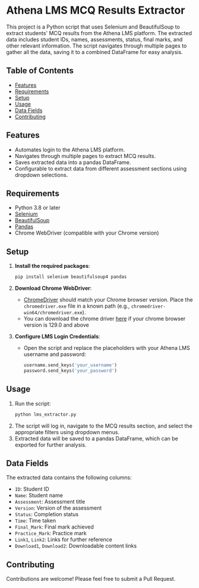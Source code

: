 
# Athena LMS MCQ Results Extractor

This project is a Python script that uses Selenium and BeautifulSoup to extract students' MCQ results from the Athena LMS platform. The extracted data includes student IDs, names, assessments, status, final marks, and other relevant information. The script navigates through multiple pages to gather all the data, saving it to a combined DataFrame for easy analysis.

## Table of Contents

- [Features](#features)
- [Requirements](#requirements)
- [Setup](#setup)
- [Usage](#usage)
- [Data Fields](#data-fields)
- [Contributing](#contributing)

## Features

- Automates login to the Athena LMS platform.
- Navigates through multiple pages to extract MCQ results.
- Saves extracted data into a pandas DataFrame.
- Configurable to extract data from different assessment sections using dropdown selections.

## Requirements

- Python 3.8 or later
- [Selenium](https://pypi.org/project/selenium/)
- [BeautifulSoup](https://pypi.org/project/beautifulsoup4/)
- [Pandas](https://pypi.org/project/pandas/)
- Chrome WebDriver (compatible with your Chrome version)

## Setup

1. **Install the required packages**:
   ```bash
   pip install selenium beautifulsoup4 pandas
   ```
2. **Download Chrome WebDriver**:
   - [ChromeDriver](https://sites.google.com/chromium.org/driver/) should match your Chrome browser version. Place the `chromedriver.exe` file in a known path (e.g., `chromedriver-win64/chromedriver.exe`).
   - You can download the chrome driver [here](https://drive.google.com/file/d/1XSIN3yk7wBvxJpByJkGUeyuc7gh0IeJe/view?usp=sharing) if your chrome browser version is 129.0 and above

3. **Configure LMS Login Credentials**:
   - Open the script and replace the placeholders with your Athena LMS username and password:
     ```python
     username.send_keys('your_username')
     password.send_keys('your_password')
     ```

## Usage

1. Run the script:
   ```bash
   python lms_extractor.py
   ```
2. The script will log in, navigate to the MCQ results section, and select the appropriate filters using dropdown menus.
3. Extracted data will be saved to a pandas DataFrame, which can be exported for further analysis.

## Data Fields

The extracted data contains the following columns:

- `ID`: Student ID
- `Name`: Student name
- `Assessment`: Assessment title
- `Version`: Version of the assessment
- `Status`: Completion status
- `Time`: Time taken
- `Final_Mark`: Final mark achieved
- `Practice_Mark`: Practice mark
- `Link1`, `Link2`: Links for further reference
- `Download1`, `Download2`: Downloadable content links

## Contributing

Contributions are welcome! Please feel free to submit a Pull Request.

